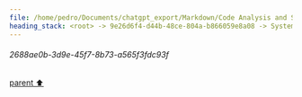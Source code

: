 ```yaml
---
file: /home/pedro/Documents/chatgpt_export/Markdown/Code Analysis and Suggestions.md
heading_stack: <root> -> 9e26d6f4-d44b-48ce-804a-b866059e8a08 -> System -> 2688ae0b-3d9e-45f7-8b73-a565f3fdc93f
---
```

###### 2688ae0b-3d9e-45f7-8b73-a565f3fdc93f
[parent ⬆️](#9e26d6f4-d44b-48ce-804a-b866059e8a08)
